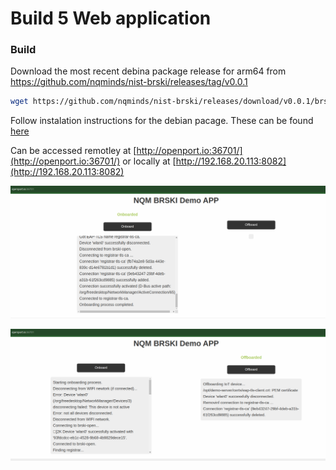 # Build 5 Web application

### Build

Download the most recent debina package release for arm64 from https://github.com/nqminds/nist-brski/releases/tag/v0.0.1 

```sh
wget https://github.com/nqminds/nist-brski/releases/download/v0.0.1/brski-demo-app-deb_arm64.deb
```
Follow instalation instructions for the debian pacage. These can be found [here](https://github.com/nqminds/nist-brski/blob/main/debian-brski/README.md) 

Can be accessed remotley at [http://openport.io:36701/](http://openport.io:36701/) or locally at [http://192.168.20.113:8082](http://192.168.20.113:8082)



![Onboarding](https://github.com/ionut-cmd/tmp_img_storage/blob/main/onboard.png?raw=true)

![Onboarding](https://github.com/ionut-cmd/tmp_img_storage/blob/main/offboard.png?raw=true)



